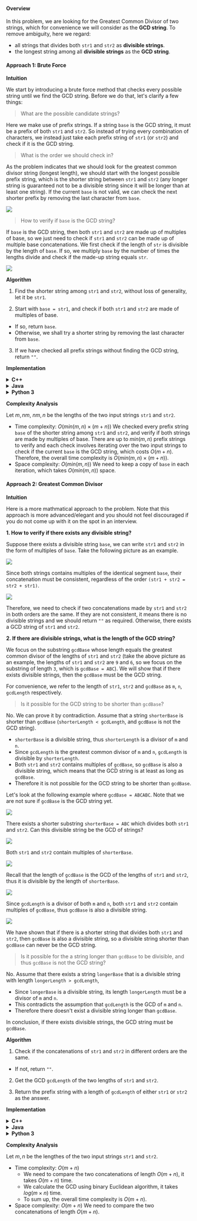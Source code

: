 #### Overview

In this problem, we are looking for the Greatest Common Divisor of two strings, which for convenience we will consider as the **GCD string**. To remove ambiguity, here we regard:

- all strings that divides both `str1` and `str2` as **divisible strings**.
- the longest string among all **divisible strings** as the **GCD string**.

#### Approach 1: Brute Force

**Intuition**

We start by introducing a brute force method that checks every possible string until we find the GCD string. Before we do that, let's clarify a few things:

> What are the possible candidate strings?

Here we make use of prefix strings. If a string `base` is the GCD string, it must be a prefix of both `str1` and `str2`. So instead of trying every combination of characters, we instead just take each prefix string of `str1` (or `str2`) and check if it is the GCD string.

> What is the order we should check in?

As the problem indicates that we should look for the greatest common divisor string (longest length), we should start with the longest possible prefix string, which is the shorter string between `str1` and `str2` (any longer string is guaranteed not to be a divisible string since it will be longer than at least one string). If the current `base` is not valid, we can check the next shorter prefix by removing the last character from `base`.

![](bf1.png)

> How to verify if `base` is the GCD string?

If `base` is the GCD string, then both `str1` and `str2` are made up of multiples of base, so we just need to check if `str1` and `str2` can be made up of multiple base concatenations. We first check if the length of `str` is divisible by the length of `base`. If so, we multiply `base` by the number of times the lengths divide and check if the made-up string equals `str`.

![](bf2.png)

**Algorithm**

1. Find the shorter string among `str1` and `str2`, without loss of generality, let it be `str1`.

2. Start with `base = str1`, and check if both `str1` and `str2` are made of multiples of base.
  - If so, return `base`.
  - Otherwise, we shall try a shorter string by removing the last character from `base`.
3. If we have checked all prefix strings without finding the GCD string, return `""`.

**Implementation**

<details>
  <summary><b>C++</b></summary>

``` c++
class Solution {
    public boolean valid(String str1, String str2, int k) {
        int len1 = str1.length(), len2 = str2.length();
        if (len1 % k > 0 || len2 % k > 0) {
            return false;
        } else {
            String base = str1.substring(0, k);
            return str1.replace(base, "").isEmpty() && str2.replace(base, "").isEmpty();
        }
    }
    
    
    public String gcdOfStrings(String str1, String str2) {
        int len1 = str1.length(), len2 = str2.length();
        for (int i = Math.min(len1, len2); i >= 1; --i) {
            if (valid(str1, str2, i)) {
                return str1.substring(0, i);
            }
        }
        return "";
    }
}
```
</details>
<details>
  <summary><b>Java</b></summary>

``` java
class Solution {
public:
    bool valid(string str1, string str2, int k) {
        int len1 = str1.size(), len2 = str2.size();
        if (len1 % k > 0 || len2 % k > 0) {
            return false;
        } else {
            string base = str1.substr(0, k);
            int n1 = len1 / k, n2 = len2 / k;
            return str1 == joinWords(base, n1) && str2 == joinWords(base, n2);
        }
    }
    string joinWords(string str, int k) {
        string ans = "";
        for (int i = 0; i < k; ++i) {
            ans += str;
        }
        return ans;
    }
    
    
    string gcdOfStrings(string str1, string str2) {
        int len1 = str1.length(), len2 = str2.length();
        for (int i = min(len1, len2); i >= 1; --i) {
            if (valid(str1, str2, i)) {
                return str1.substr(0, i);
            }
        }
        return "";
    }
};
```
</details>
<details>
  <summary><b>Python 3</b></summary>

``` python
class Solution:
    def gcdOfStrings(self, str1: str, str2: str) -> str:
        len1, len2 = len(str1), len(str2)
        
        def valid(k):
            if len1 % k or len2 % k: 
                return False
            n1, n2 = len1 // k, len2 // k
            base = str1[:k]
            return str1 == n1 * base and str2 == n2 * base 
        
        for i in range(min(len1, len2), 0, -1):
            if valid(i):
                return str1[:i]
        return ""
```
</details>

**Complexity Analysis**

Let $m,nm$, $nm,n$ be the lengths of the two input strings `str1` and `str2`.

- Time complexity: $O(min⁡(m,n) \times (m+n))$ We checked every prefix string `base` of the shorter string among `str1` and `str2`, and verify if both strings are made by multiples of base. There are up to $min⁡(m,n)$ prefix strings to verify and each check involves iterating over the two input strings to check if the current `base` is the GCD string, which costs $O(m+n)$. Therefore, the overall time complexity is $O(min⁡(m,n) \times (m+n))$.
- Space complexity: $O(min⁡(m,n))$ We need to keep a copy of `base` in each iteration, which takes $O(min(m,n))$ space.

#### Approach 2: Greatest Common Divisor

**Intuition**

Here is a more mathmatical approach to the problem. Note that this approach is more advanced/elegant and you should not feel discouraged if you do not come up with it on the spot in an interview.

**1. How to verify if there exists any divisible string?**

Suppose there exists a divisible string `base`, we can write `str1` and `str2` in the form of multiples of `base`. Take the following picture as an example.

![](gcd1.png)

Since both strings contains multiples of the identical segment `base`, their concatenation must be consistent, regardless of the order `(str1 + str2 = str2 + str1)`.

![](gcd2.png)

Therefore, we need to check if two concatenations made by `str1` and `str2` in both orders are the same. If they are not consistent, it means there is no divisible strings and we should return `""` as required. Otherwise, there exists a GCD string of `str1` and `str2`.

**2. If there are divisible strings, what is the length of the GCD string?**

We focus on the substring `gcdBase` whose length equals the greatest common divisor of the lengths of `str1` and `str2` (take the above picture as an example, the lengths of `str1` and `str2` are `9` and `6`, so we focus on the substring of length `3`, which is `gcdBase = ABC`). We will show that if there exists divisible strings, then the `gcdBase` must be the GCD string.

For convenience, we refer to the length of `str1`, `str2` and `gcdBase` as `m`, `n`, `gcdLength` respectively.

> Is it possible for the GCD string to be shorter than `gcdBase`?

No. We can prove it by contradiction. Assume that a string `shorterBase` is shorter than `gcdBase` (`shorterLength < gcdLength`, and `gcdBase` is not the GCD string).

- `shorterBase` is a divisible string, thus `shorterLength` is a divisor of `m` and `n`.
- Since `gcdLength` is the greatest common divisor of `m` and `n`, `gcdLength` is divisible by `shorterLength`.
- Both `str1` and `str2` contains multiples of `gcdBase`, so `gcdBase` is also a divisible string, which means that the GCD string is at least as long as `gcdBase`.
- Therefore it is not possible for the GCD string to be shorter than `gcdBase`.

Let's look at the following example where `gcdBase = ABCABC`. Note that we are not sure if `gcdBase` is the GCD string yet.

![](exp_2.png)

There exists a shorter substring `shorterBase = ABC` which divides both `str1` and `str2`. Can this divisible string be the GCD of strings?

![](exp_3.png)

Both `str1` and `str2` contain multiples of `shorterBase`.

![](exp_4.png)

Recall that the length of `gcdBase` is the GCD of the lengths of `str1` and `str2`, thus it is divisible by the length of `shorterBase`.

![](exp_5.png)

Since `gcdLength` is a divisor of both `m` and `n`, both `str1` and `str2` contain multiples of `gcdBase`, thus `gcdBase` is also a divisible string.

![](exp_6.png)

We have shown that if there is a shorter string that divides both `str1` and `str2`, then `gcdBase` is also a divisible string, so a divisible string shorter than `gcdBase` can never be the GCD string.

> Is it possible for the a string longer than `gcdBase` to be divisible, and thus `gcdBase` is not the GCD string?

No. Assume that there exists a string `longerBase` that is a divisible string with length `longerLength > gcdLength`,

- Since `longerBase` is a divisible string, its length `longerLength` must be a divisor of `m` and `n`.
- This contradicts the assumption that `gcdLength` is the GCD of `m` and `n`.
- Therefore there doesn't exist a divisible string longer than `gcdBase`.

In conclusion, if there exists divisible strings, the GCD string must be `gcdBase`.

**Algorithm**

1. Check if the concatenations of `str1` and `str2` in different orders are the same.
  - If not, return `""`.
2. Get the GCD `gcdLength` of the two lengths of `str1` and `str2`.

3. Return the prefix string with a length of `gcdLength` of either `str1` or `str2` as the answer.

**Implementation**

<details>
  <summary><b>C++</b></summary>

``` c++
class Solution {
public:
    string gcdOfStrings(string str1, string str2) {
        // Check if they have non-zero GCD string.
        if (str1 + str2 != str2 + str1) {
            return "";
        }

        // Get the GCD of the two lengths.
        int gcdLength = gcd(str1.size(), str2.size());
        return str1.substr(0, gcdLength);
    }
};
```
</details>
<details>
  <summary><b>Java</b></summary>

``` java
class Solution {
    public int gcd(int x, int y) {
        if (y == 0) {
            return x;
        } else {
            return gcd(y, x % y);
        }    
    }
    
    public String gcdOfStrings(String str1, String str2) {
        // Check if they have non-zero GCD string.
        if (!(str1 + str2).equals(str2 + str1)) {
            return "";
        }
        
        // Get the GCD of the two lengths.
        int gcdLength = gcd(str1.length(), str2.length());
        return str1.substring(0, gcdLength);
    }
}
```
</details>
<details>
  <summary><b>Python 3</b></summary>

``` python
class Solution:
    def gcdOfStrings(self, str1: str, str2: str) -> str:
        # Check if they have non-zero GCD string.
        if str1 + str2 != str2 + str1:
            return ""

        # Get the GCD of the two lengths.
        max_length = gcd(len(str1), len(str2))
        return str1[:max_length]
```
</details>

**Complexity Analysis**

Let $m,n$ be the lengthes of the two input strings `str1` and `str2`.

- Time complexity: $O(m+n)$
  - We need to compare the two concatenations of length $O(m+n)$, it takes $O(m+n)$ time.
  - We calculate the GCD using binary Euclidean algorithm, it takes $log⁡(m \times n)$ time.
  - To sum up, the overall time complexity is $O(m+n)$.
- Space complexity: $O(m+n)$ We need to compare the two concatenations of length $O(m+n)$.